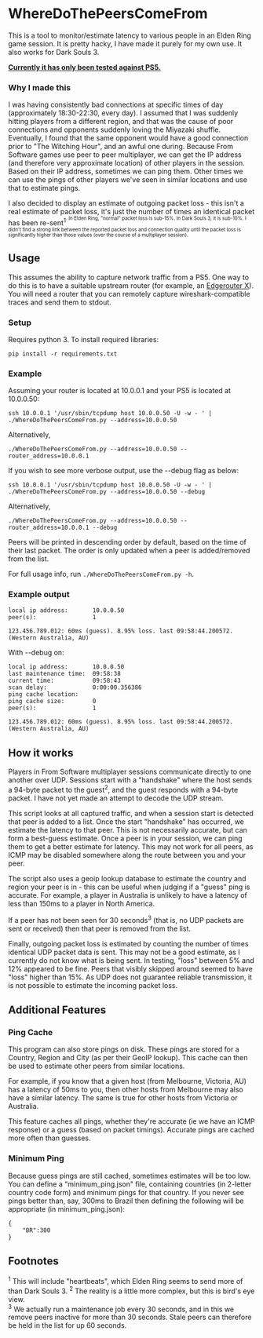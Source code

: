 # WhereDoThePeersComeFrom

This is a tool to monitor/estimate latency to various people in an Elden Ring game session. It is pretty hacky, I have made it purely for my own use. It also works for Dark Souls 3.

<b><u>Currently it has only been tested against PS5.</b></u>

### Why I made this

I was having consistently bad connections at specific times of day (approximately 18:30-22:30, every day). I assumed that I was suddenly hitting players from a different region, and that was the cause of poor connections and opponents suddenly loving the Miyazaki shuffle. Eventually, I found that the same opponent would have a good connection prior to "The Witching Hour", and an awful one during. Because From Software games use peer to peer multiplayer, we can get the IP address (and therefore very approximate location) of other players in the session. Based on their IP address, sometimes we can ping them. Other times we can use the pings of other players we've seen in similar locations and use that to estimate pings.

I also decided to display an estimate of outgoing packet loss - this isn't a real estimate of packet loss, it's just the number of times an identical packet has been re-sent<sup>1<sup>. In Elden Ring, "normal" packet loss is sub-15%. In Dark Souls 3, it is sub-10%. I didn't find a strong link between the reported packet loss and connection quality until the packet loss is significantly higher than those values (over the course of a multiplayer session). 

## Usage

This assumes the ability to capture network traffic from a PS5. One way to do this is to have a suitable upstream router (for example, an [Edgerouter X](https://store.ui.com/products/edgerouter-x)). You will need a router that you can remotely capture wireshark-compatible traces and send them to stdout.

### Setup

Requires python 3. To install required libraries:

`pip install -r requirements.txt`

### Example

Assuming your router is located at 10.0.0.1 and your PS5 is located at 10.0.0.50:

`ssh 10.0.0.1 '/usr/sbin/tcpdump host 10.0.0.50 -U -w - ' | ./WhereDoThePeersComeFrom.py --address=10.0.0.50`

Alternatively,

`./WhereDoThePeersComeFrom.py --address=10.0.0.50 --router_address=10.0.0.1`

If you wish to see more verbose output, use the --debug flag as below:

`ssh 10.0.0.1 '/usr/sbin/tcpdump host 10.0.0.50 -U -w - ' | ./WhereDoThePeersComeFrom.py --address=10.0.0.50 --debug`

Alternatively,

`./WhereDoThePeersComeFrom.py --address=10.0.0.50 --router_address=10.0.0.1 --debug`

Peers will be printed in descending order by default, based on the time of their last packet. The order is only updated when a peer is added/removed from the list.

For full usage info, run `./WhereDoThePeersComeFrom.py -h`.

### Example output

```
local ip address:       10.0.0.50
peer(s):                1

123.456.789.012: 60ms (guess). 8.95% loss. last 09:58:44.200572. (Western Australia, AU)
```

With --debug on:

```
local ip address:       10.0.0.50
last maintenance time:  09:58:38
current time:           09:58:43
scan delay:             0:00:00.356386
ping cache location:    
ping cache size:        0
peer(s):                1

123.456.789.012: 60ms (guess). 8.95% loss. last 09:58:44.200572. (Western Australia, AU)
```

## How it works

Players in From Software multiplayer sessions communicate directly to one another over UDP. Sessions start with a "handshake" where the host sends a 94-byte packet to the guest<sup>2</sup>, and the guest responds with a 94-byte packet. I have not yet made an attempt to decode the UDP stream.

This script looks at all captured traffic, and when a session start is detected that peer is added to a list. Once the start "handshake" has occurred, we estimate the latency to that peer. This is not necessarily accurate, but can form a best-guess estimate. Once a peer is in your session, we can ping them to get a better estimate for latency. This may not work for all peers, as ICMP may be disabled somewhere along the route between you and your peer.

The script also uses a geoip lookup database to estimate the country and region your peer is in - this can be useful when judging if a "guess" ping is accurate. For example, a player in Australia is unlikely to have a latency of less than 150ms to a player in North America.

If a peer has not been seen for 30 seconds<sup>3</sup> (that is, no UDP packets are sent or received) then that peer is removed from the list.

Finally, outgoing packet loss is estimated by counting the number of times identical UDP packet data is sent. This may not be a good estimate, as I currently do not know what is being sent. In testing, "loss" between 5% and 12% appeared to be fine. Peers that visibly skipped around seemed to have "loss" higher than 15%. As UDP does not guarantee reliable transmission, it is not possible to estimate the incoming packet loss.

## Additional Features

### Ping Cache

This program can also store pings on disk. These pings are stored for a Country, Region and City (as per their GeoIP lookup). This cache can then be used to estimate other peers from similar locations.

For example, if you know that a given host (from Melbourne, Victoria, AU) has a latency of 50ms to you, then other hosts from Melbourne may also have a similar latency. The same is true for other hosts from Victoria or Australia. 

This feature caches all pings, whether they're accurate (ie we have an ICMP response) or a guess (based on packet timings). Accurate pings are cached more often than guesses.

### Minimum Ping

Because guess pings are still cached, sometimes estimates will be too low. You can define a "minimum_ping.json" file, containing countries (in 2-letter country code form) and minimum pings for that country. If you never see pings better than, say, 300ms to Brazil then defining the following will be appropriate (in minimum_ping.json):

```
{
    "BR":300
}
```

## Footnotes

<sup>1</sup> This will include "heartbeats", which Elden Ring seems to send more of than Dark Souls 3.
<sup>2</sup> The reality is a little more complex, but this is bird's eye view.  
<sup>3</sup> We actually run a maintenance job every 30 seconds, and in this we remove peers inactive for more than 30 seconds. Stale peers can therefore be held in the list for up 60 seconds.